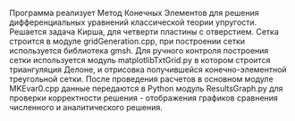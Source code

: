 Программа реализует Метод Конечных Элементов для решения дифференциальных уравнений классической теории упругости.
Решается задача Кирша, для четверти пластины с отверстием.
Сетка строится в модуле gridGeneration.cpp, при построении сетки используется библиотека gmsh. Для ручного контроля построения сетки используется модуль matplotlibTxtGrid.py в котором строится триангуляция Делоне, и отрисовка получившейся конечно-элементной треугольной сетки. 
После проведения расчетов в основном модуле MKEvar0.cpp данные передаются в Python модуль ResultsGraph.py для проверки корректности решения - отображения графиков сравнения численного и аналитического решения.
